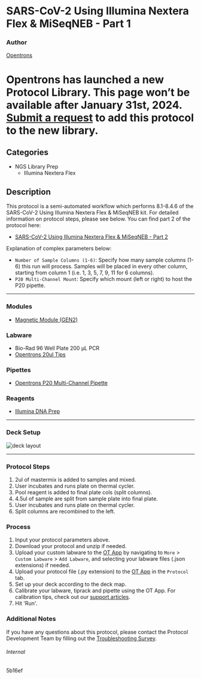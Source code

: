 # SARS-CoV-2 Using Illumina Nextera Flex & MiSeqNEB - Part 1

### Author
[Opentrons](https://opentrons.com/)



# Opentrons has launched a new Protocol Library. This page won’t be available after January 31st, 2024. [Submit a request](https://docs.google.com/forms/d/e/1FAIpQLSdYYp9QCKow4nn0KlCVsMS3HX0eJ0N9O7-erajKvcpT0lWbSg/viewform) to add this protocol to the new library.

## Categories
* NGS Library Prep
	* Illumina Nextera Flex

## Description
This protocol is a semi-automated workflow which performs 8.1-8.4.6 of the SARS-CoV-2 Using Illumina Nextera Flex & MiSeqNEB kit. For detailed information on protocol steps, please see below. You can find part 2 of the protocol here:

* [SARS-CoV-2 Using Illumina Nextera Flex & MiSeqNEB - Part 2](https://protocols.opentrons.com/protocol/5b16ef)

Explanation of complex parameters below:
* `Number of Sample Columns (1-6)`: Specify how many sample columns (1-6) this run will process. Samples will be placed in every other column, starting from column 1 (i.e. 1, 3, 5, 7, 9, 11 for 6 columns).
* `P20 Multi-Channel Mount`: Specify which mount (left or right) to host the P20 pipette.


---

### Modules
* [Magnetic Module (GEN2)](https://shop.opentrons.com/collections/hardware-modules/products/magdeck)

### Labware
* Bio-Rad 96 Well Plate 200 µL PCR
* [Opentrons 20ul Tips](https://shop.opentrons.com/universal-filter-tips/)

### Pipettes
* [Opentrons P20 Multi-Channel Pipette](https://shop.opentrons.com/8-channel-electronic-pipette/)

### Reagents
* [Illumina DNA Prep](https://www.illumina.com/products/by-type/sequencing-kits/library-prep-kits/nextera-dna-flex.html)

---

### Deck Setup
![deck layout](https://opentrons-protocol-library-website.s3.amazonaws.com/custom-README-images/5b16ef/pt1/Screen+Shot+2022-04-14+at+2.39.58+PM.png)


---

### Protocol Steps
1. 2ul of mastermix is added to samples and mixed.
2. User incubates and runs plate on thermal cycler.
3. Pool reagent is added to final plate cols (split columns).
4. 4.5ul of sample are split from sample plate into final plate.
5. User incubates and runs plate on thermal cycler.
6. Split columns are recombined to the left.

### Process
1. Input your protocol parameters above.
2. Download your protocol and unzip if needed.
3. Upload your custom labware to the [OT App](https://opentrons.com/ot-app) by navigating to `More` > `Custom Labware` > `Add Labware`, and selecting your labware files (.json extensions) if needed.
4. Upload your protocol file (.py extension) to the [OT App](https://opentrons.com/ot-app) in the `Protocol` tab.
5. Set up your deck according to the deck map.
6. Calibrate your labware, tiprack and pipette using the OT App. For calibration tips, check out our [support articles](https://support.opentrons.com/en/collections/1559720-guide-for-getting-started-with-the-ot-2).
7. Hit 'Run'.

### Additional Notes
If you have any questions about this protocol, please contact the Protocol Development Team by filling out the [Troubleshooting Survey](https://protocol-troubleshooting.paperform.co/).

###### Internal
5b16ef
